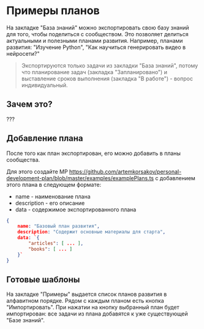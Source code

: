 # Примеры планов

На закладке "База знаний" можно экспортировать свою базу знаний для того, чтобы поделиться с сообществом.
Это позволяет делиться актуальными и полезными планами развития.
Например, планами развития: "Изучение Python", "Как научиться генерировать видео в нейросети?"

> Экспортируются только задачи из закладки "База знаний", 
> потому что планирование задач (закладка "Запланировано") 
> и выставление сроков выполнения (закладка "В работе") - 
> вопрос индивидуальный.

## Зачем это?

???

## Добавление плана

После того как план экспортирован, его можно добавить в планы сообщества.

Для этого создайте МР
https://github.com/artemkorsakov/personal-development-plan/blob/master/examples/examplePlans.ts
с добавлением этого плана в следующем формате:

- name - наименование плана
- description - его описание
- data - содержимое экспортированного плана

```json
{
	name: "Базовый план развития",
	description: "Содержит основные материалы для старта",
	data: `{
	    "articles": [ ... ],
	    "books": [ ... ]
    }`
}
```

## Готовые шаблоны

На закладке "Примеры" выдается список планов развития в алфавитном порядке.
Рядом с каждым планом есть кнопка "Импортировать".
При нажатии на кнопку выбранный план будет импортирован: 
все задачи из плана добавятся к уже существующей "Базе знаний".
